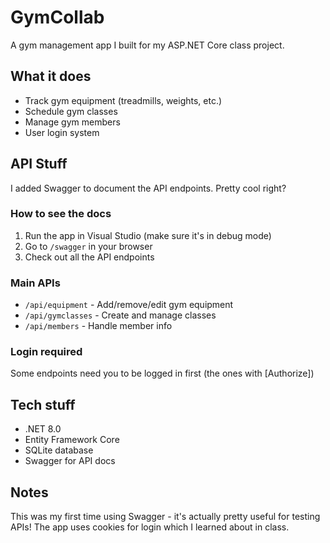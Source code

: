 # GymCollab

A gym management app I built for my ASP.NET Core class project.

## What it does

- Track gym equipment (treadmills, weights, etc.)
- Schedule gym classes
- Manage gym members
- User login system

## API Stuff

I added Swagger to document the API endpoints. Pretty cool right?

### How to see the docs

1. Run the app in Visual Studio (make sure it's in debug mode)
2. Go to `/swagger` in your browser
3. Check out all the API endpoints

### Main APIs

- `/api/equipment` - Add/remove/edit gym equipment
- `/api/gymclasses` - Create and manage classes
- `/api/members` - Handle member info

### Login required

Some endpoints need you to be logged in first (the ones with [Authorize])

## Tech stuff

- .NET 8.0
- Entity Framework Core
- SQLite database
- Swagger for API docs

## Notes

This was my first time using Swagger - it's actually pretty useful for testing APIs!
The app uses cookies for login which I learned about in class.